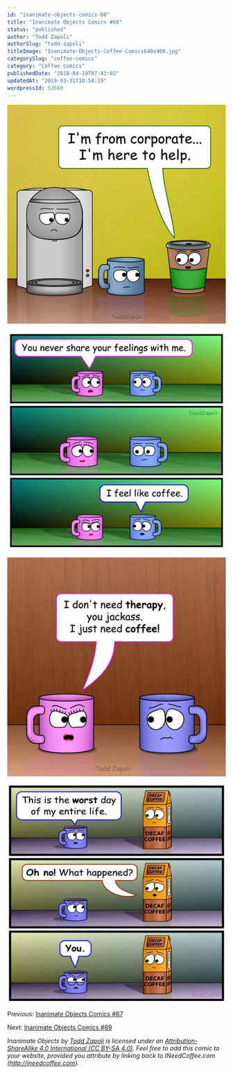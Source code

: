 ```yaml
---
id: "inanimate-objects-comics-68"
title: "Inanimate Objects Comics #68"
status: "published"
author: "Todd Zapoli"
authorSlug: "todd-zapoli"
titleImage: "Inanimate-Objects-Coffee-Comics640x400.jpg"
categorySlug: "coffee-comics"
category: "Coffee Comics"
publishedDate: "2018-04-19T07:43:02"
updatedAt: "2019-03-31T10:54:19"
wordpressId: 52660
---
```


![Inanimate Objects Corporate](Corporate.jpg)

![I feel Like coffee](i-feel-like-coffee.jpg)

![Inanimate Objects Jackass](jackass.jpg)

![Inanimate Objects You Happened](You-Happened.jpg)

Previous: [Inanimate Objects Comics #67](http://ineedcoffee.com/inanimate-objects-comics-67/)

Next: [Inanimate Objects Comics #69](http://ineedcoffee.com/inanimate-objects-comics-69/)

*Inanimate Objects by [Todd Zapoli](http://ineedcoffee.com/) is licensed under an [Attribution-ShareAlike 4.0 International (CC BY-SA 4.0)](https://creativecommons.org/licenses/by-sa/4.0/). Feel free to add this comic to your website, provided you attribute by linking back to INeedCoffee.com (http://ineedcoffee.com).*